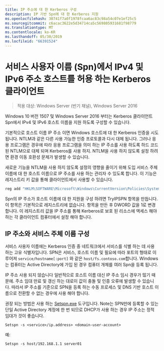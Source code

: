 ```yaml
---
title: IP 주소에 대 한 Kerberos 구성
description: IP 기반 Spn에 대 한 Kerberos 지원
ms.openlocfilehash: 30741f7a0f1978fcaa6ac83c98a54c07e1ef25c5
ms.sourcegitcommit: c6acac3622e5d34714ca5c569805931681f98779
ms.translationtype: MT
ms.contentlocale: ko-KR
ms.lasthandoff: 05/30/2019
ms.locfileid: "66391524"
---
```

# <a name="kerberos-clients-allow-ipv4-and-ipv6-address-hostnames-in-service-principal-names-spns"></a>서비스 사용자 이름 (Spn)에서 IPv4 및 IPv6 주소 호스트를 허용 하는 Kerberos 클라이언트

>적용 대상: Windows Server (반기 채널), Windows Server 2016

Windows 10 버전 1507 및 Windows Server 2016 부터는 Kerberos 클라이언트 Spn에서 IPv4 및 IPv6 호스트 이름을 지원 하도록 구성할 수 있습니다.

기본적으로 호스트 이름 IP 주소 이면 Windows 호스트에 대 한 Kerberos 인증을 시도 됩니다. NTLM과 같은 다른 사용 가능한 인증 프로토콜과 다시 대체 됩니다. 그러나 응용 프로그램은 경우에 따라 응용 프로그램을 의미 하는 IP 주소를 사용 하도록 하드 코드 된 NTLM으로 대체 되며 Kerberos를 사용 하지. NTLM을 사용 하지 않도록 설정 하려면 환경 이동 호환성 문제가 발생할 수 있습니다.

새로운 기능을 NTLM을 사용 하지 않도록 설정의 영향을 줄이기 위해 도입 서비스 주체 이름에 대 한 호스트 이름으로 IP 주소를 사용 하는 관리자 수 있도록 합니다. 이 기능은 레지스트리 키 값을 통해 클라이언트에서 사용할 수 있습니다.

```cmd
reg add "HKLM\SOFTWARE\Microsoft\Windows\CurrentVersion\Policies\System\Kerberos\Parameters" /v TryIPSPN /t REG_DWORD /d 1 /f
```

Spn의 IP 주소가 호스트 이름에 대 한 지원을 구성 하려면 TryIPSPN 항목을 만듭니다. 이 항목은 기본적으로 레지스트리에 없습니다. 항목을 만든 후 DWORD 값을 1로 변경 합니다. 이 레지스트리 값을 IP 주소를 통해 Kerberos로 보호 된 리소스에 액세스 해야 하는 각 클라이언트 컴퓨터에서 설정 해야 합니다.

## <a name="configuring-a-service-principal-name-as-ip-address"></a>IP 주소와 서비스 주체 이름 구성

서비스 사용자 이름에는 Kerberos 인증 중 네트워크에서 서비스를 식별 하는 데 사용 하는 고유 식별자입니다. SPN은 서비스, 호스트 이름 및 필요에 따라 포트의 형태로 이루어져 `service/hostname[:port]` 와 같은 `host/fs.contoso.com`합니다. Windows는 컴퓨터는 Active Directory에 가입 된 경우 컴퓨터 개체를 여러 Spn을 등록 됩니다.

IP 주소 사용 되지 않습니다 일반적으로 호스트 이름 대신 IP 주소 임시 경우가 많기 때문에. 주소 임대 만료 및 갱신 하는 대로이 값이 충돌 및 인증 오류에 발생할 수 있습니다. 따라서 IP 주소를 기준으로 SPN을 등록 하는 수동 프로세스 및 DNS 기반 호스트 이름으로 전환할 수 없는 경우에 사용 해야 합니다.

권장 되는 방법은 사용 하는 [Setspn.exe](https://docs.microsoft.com/en-us/previous-versions/windows/it-pro/windows-server-2012-R2-and-2012/cc731241(v=ws.11)) 도구입니다. Note는 SPN만에 등록할 수 있는 단일 Active Directory 계정에 한 번 되므로 DHCP가 사용 하는 경우 IP 주소는 정적 임대가 것이 좋습니다.

```
Setspn -s <service>/ip.address> <domain-user-account>  
```

예:

```
Setspn -s host/192.168.1.1 server01
```
